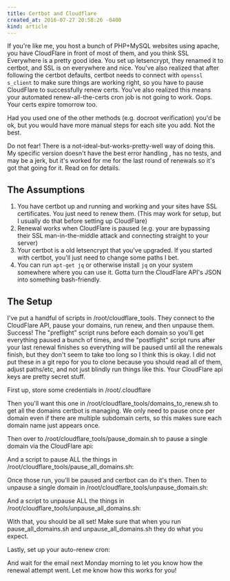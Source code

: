 ```yaml
---
title: Certbot and Cloudflare
created_at: 2016-07-27 20:58:26 -0400
kind: article
---
```


If you're like me, you host a bunch of PHP+MySQL websites using apache, you have CloudFlare in front of most of them, and you think SSL Everywhere is a pretty good idea.  You set up letsencrypt, they renamed it to certbot, and SSL is on everywhere and nice. You've also realized that after following the certbot defaults, certbot needs to connect with `openssl s_client` to make sure things are working right, so you have to pause CloudFlare to successfully renew certs. You've also realized this means your automated renew-all-the-certs cron job is not going to work. Oops. Your certs expire tomorrow too.

Had you used one of the other methods (e.g. docroot verification) you'd be ok, but you would have more manual steps for each site you add. Not the best.

Do not fear! There is a not-ideal-but-works-pretty-well way of doing this. My specific version doesn't have the best error handling , has no tests, and may be a jerk, but it's worked for me for the last round of renewals so it's got that going for it. Read on for details.

<!-- more -->

## The Assumptions

1. You have certbot up and running and working and your sites have SSL certificates. You just need to renew them. (This may work for setup, but I usually do that before setting up CloudFlare)
2. Renewal works when CloudFlare is paused (e.g. your are bypassing their SSL man-in-the-middle attack and connecting straight to your server)
3. Your certbot is a old letsencrypt that you've upgraded. If you started with certbot, you'll just need to change some paths I bet.
4. You can run `apt-get jq` or otherwise install `jq` on your system somewhere where you can use it. Gotta turn the CloudFlare API's JSON into something bash-friendly.

## The Setup

I've put a handful of scripts in /root/cloudflare_tools. They connect to the CloudFlare API, pause your domains, run renew, and then unpause them. Success!  The "preflight" script runs before each domain so you'll get everything paused a bunch of times, and the "postflight" script runs after your last renewal finishes so everything will be paused until all the renewals finish, but they don't seem to take too long so I think this is okay. I did not put these in a git repo for you to clone because you should read all of them, adjust paths/etc, and not just blindly run things like this. Your CloudFlare api keys are pretty secret stuff.

First up, store some credentials in /root/.cloudflare

<script src="https://gist.github.com/ckdake/6b199473065d48190e45ea216b566952.js?file=.cloudflare"></script>

Then you'll want this one in /root/cloudflare_tools/domains_to_renew.sh to get all the domains certbot is managing. We only need to pause once per domain even if there are multiple subdomain certs, so this makes sure each domain name just appears once.

<script src="https://gist.github.com/ckdake/6b199473065d48190e45ea216b566952.js?file=domains_to_renew.sh"></script>

Then over to /root/cloudflare_tools/pause_domain.sh to pause a single domain via the CloudFlare api:

<script src="https://gist.github.com/ckdake/6b199473065d48190e45ea216b566952.js?file=pause_domain.sh"></script>

And a script to pause ALL the things in /root/cloudflare_tools/pause_all_domains.sh:

<script src="https://gist.github.com/ckdake/6b199473065d48190e45ea216b566952.js?file=pause_all_domains.sh"></script>

Once those run, you'll be paused and certbot can do it's then. Then to unpause a single domain in /root/cloudflare_tools/unpause_domain.sh:

<script src="https://gist.github.com/ckdake/6b199473065d48190e45ea216b566952.js?file=unpause_domain.sh"></script>

And a script to unpause ALL the things in /root/cloudflare_tools/unpause_all_domains.sh:

<script src="https://gist.github.com/ckdake/6b199473065d48190e45ea216b566952.js?file=unpause_all_domains.sh"></script>

With that, you should be all set! Make sure that when you run pause_all_domains.sh and unpause_all_domains.sh they do what you expect.

Lastly, set up your auto-renew cron:

<script src="https://gist.github.com/ckdake/6b199473065d48190e45ea216b566952.js?file=certbot.cron"></script>

And wait for the email next Monday morning to let you know how the renewal attempt went. Let me know how this works for you!
